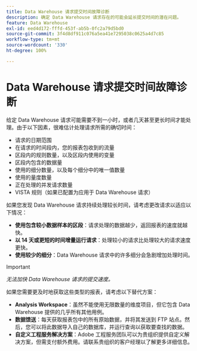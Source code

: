 ```yaml
---
title: Data Warehouse 请求提交时间故障诊断
description: 确定 Data Warehouse 请求存在的可能会延长提交时间的潜在问题。
feature: Data Warehouse
exl-id: eed4d172-fffd-453f-ab5b-0fc2a79d5bd0
source-git-commit: 3f4d8df911c076a5ea41e7295038c0625a4d7c85
workflow-type: tm+mt
source-wordcount: '330'
ht-degree: 100%

---
```


# Data Warehouse 请求提交时间故障诊断

给定 Data Warehouse 请求可能需要不到一小时，或者几天甚至更长时间才能处理。由于以下因素，很难估计处理请求所需的确切时间：

* 请求的日期范围
* 在请求的时间段内，您的报表包收到的流量
* 区段内的规则数量，以及区段内使用的变量
* 区段内包含的数据量
* 使用的细分数量，以及每个细分中的唯一值数量
* 使用的量度数量
* 正在处理的并发请求数量
* VISTA 规则（如果已配置为应用于 Data Warehouse 请求）

如果您发现 Data Warehouse 请求持续处理较长时间，请考虑更改请求以适应以下情况：

* **使用包含较小数据样本的区段**：请求处理的数据越少，返回报表的速度就越快。
* **以 14 天或更短的时间增量运行请求**：处理较小的请求比处理较大的请求速度更快。
* **使用较少的细分**：Data Warehouse 请求中的许多细分会急剧增加处理时间。

>[!IMPORTANT]
>
> *无法加快 Data Warehouse 请求的提交速度。*

如果您需要更及时地获取这些类型的报表，请考虑以下替代方案：

* **Analysis Workspace**：虽然不能使用无限数量的维度项目，但它包含 Data Warehouse 提供的几乎所有其他用例。
* **数据馈送**：每天获取报表包中的所有原始数据，并将其发送到 FTP 站点。然后，您可以将此数据导入自己的数据库，并运行查询以获取要查找的数据。
* **自定义工程服务解决方案**：Adobe 工程服务团队可以为贵组织提供自定义解决方案，但需支付额外费用。请联系贵组织的客户经理以了解更多详细信息。
